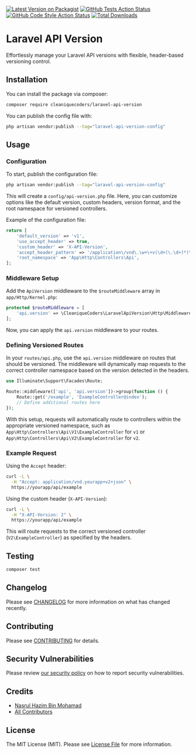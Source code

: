[![Latest Version on Packagist](https://img.shields.io/packagist/v/cleaniquecoders/laravel-api-version.svg?style=flat-square)](https://packagist.org/packages/cleaniquecoders/laravel-api-version) [![GitHub Tests Action Status](https://img.shields.io/github/actions/workflow/status/cleaniquecoders/laravel-api-version/run-tests.yml?branch=main&label=tests&style=flat-square)](https://github.com/cleaniquecoders/laravel-api-version/actions?query=workflow%3Arun-tests+branch%3Amain) [![GitHub Code Style Action Status](https://img.shields.io/github/actions/workflow/status/cleaniquecoders/laravel-api-version/fix-php-code-style-issues.yml?branch=main&label=code%20style&style=flat-square)](https://github.com/cleaniquecoders/laravel-api-version/actions?query=workflow%3A"Fix+PHP+code+style+issues"+branch%3Amain) [![Total Downloads](https://img.shields.io/packagist/dt/cleaniquecoders/laravel-api-version.svg?style=flat-square)](https://packagist.org/packages/cleaniquecoders/laravel-api-version)

# Laravel API Version

Effortlessly manage your Laravel API versions with flexible, header-based versioning control.

## Installation

You can install the package via composer:

```bash
composer require cleaniquecoders/laravel-api-version
```

You can publish the config file with:

```bash
php artisan vendor:publish --tag="laravel-api-version-config"
```

## Usage

### Configuration

To start, publish the configuration file:

```bash
php artisan vendor:publish --tag="laravel-api-version-config"
```

This will create a `config/api-version.php` file. Here, you can customize options like the default version, custom headers, version format, and the root namespace for versioned controllers.

Example of the configuration file:

```php
return [
    'default_version' => 'v1',
    'use_accept_header' => true,
    'custom_header' => 'X-API-Version',
    'accept_header_pattern' => '/application\/vnd\.\w+\+v(\d+(\.\d+)*)\+json/',
    'root_namespace' => 'App\Http\Controllers\Api',
];
```

### Middleware Setup

Add the `ApiVersion` middleware to the `$routeMiddleware` array in `app/Http/Kernel.php`:

```php
protected $routeMiddleware = [
    'api.version' => \CleaniqueCoders\LaravelApiVersion\Http\Middleware\ApiVersion::class,
];
```

Now, you can apply the `api.version` middleware to your routes.

### Defining Versioned Routes

In your `routes/api.php`, use the `api.version` middleware on routes that should be versioned. The middleware will dynamically map requests to the correct controller namespace based on the version detected in the headers.

```php
use Illuminate\Support\Facades\Route;

Route::middleware(['api', 'api.version'])->group(function () {
    Route::get('/example', 'ExampleController@index');
    // Define additional routes here
});
```

With this setup, requests will automatically route to controllers within the appropriate versioned namespace, such as `App\Http\Controllers\Api\V1\ExampleController` for `v1` or `App\Http\Controllers\Api\V2\ExampleController` for `v2`.

### Example Request

Using the `Accept` header:

```bash
curl -L \
  -H "Accept: application/vnd.yourapp+v2+json" \
  https://yourapp/api/example
```

Using the custom header (`X-API-Version`):

```bash
curl -L \
  -H "X-API-Version: 2" \
  https://yourapp/api/example
```

This will route requests to the correct versioned controller (`V2\ExampleController`) as specified by the headers.

## Testing

```bash
composer test
```

## Changelog

Please see [CHANGELOG](CHANGELOG.md) for more information on what has changed recently.

## Contributing

Please see [CONTRIBUTING](CONTRIBUTING.md) for details.

## Security Vulnerabilities

Please review [our security policy](../../security/policy) on how to report security vulnerabilities.

## Credits

- [Nasrul Hazim Bin Mohamad](https://github.com/nasrulhazim)
- [All Contributors](../../contributors)

## License

The MIT License (MIT). Please see [License File](LICENSE.md) for more information.
